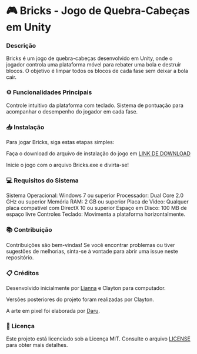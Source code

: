 # 🎮 Bricks - Jogo de Quebra-Cabeças em Unity
### Descrição
Bricks é um jogo de quebra-cabeças desenvolvido em Unity, onde o jogador controla uma plataforma móvel para rebater uma bola e destruir blocos. O objetivo é limpar todos os blocos de cada fase sem deixar a bola cair.

### ⚙️ Funcionalidades Principais
Controle intuitivo da plataforma com teclado.
Sistema de pontuação para acompanhar o desempenho do jogador em cada fase.

### 📥 Instalação
Para jogar Bricks, siga estas etapas simples:

Faça o download do arquivo de instalação do jogo em [LINK DE DOWNLOAD](https://github.com/claytonmi/Bricks/raw/main/dist/brick.apk)

Inicie o jogo com o arquivo Bricks.exe e divirta-se!

### 💻 Requisitos do Sistema
Sistema Operacional: Windows 7 ou superior
Processador: Dual Core 2.0 GHz ou superior
Memória RAM: 2 GB ou superior
Placa de Vídeo: Qualquer placa compatível com DirectX 10 ou superior
Espaço em Disco: 100 MB de espaço livre
Controles
Teclado: Movimenta a plataforma horizontalmente.

### 📚 Contribuição
Contribuições são bem-vindas! Se você encontrar problemas ou tiver sugestões de melhorias, sinta-se à vontade para abrir uma issue neste repositório.

### 📋 Créditos
Desenvolvido inicialmente por [Lianna](https://github.com/LiannaAragoni) e Clayton para computador.

Versões posteriores do projeto foram realizadas por Clayton.

A arte em pixel foi elaborada por [Daru](https://twitter.com/PixelDaru).

### 📜 Licença
Este projeto está licenciado sob a Licença MIT. Consulte o arquivo [LICENSE](https://github.com/claytonmi/Bricks/blob/main/LICENSE.txt) para obter mais detalhes.
